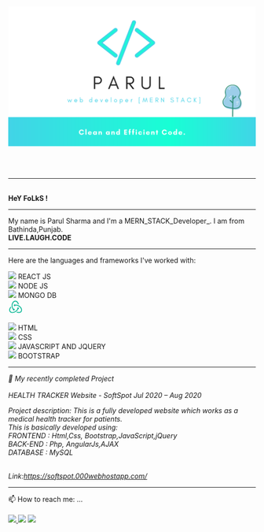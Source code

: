 <!--<a href="https://icons8.com/icon/84710/bootstrap"></a>-->

![Header](Header2.png)


<!--
**ParulSharma4501/ParulSharma4501** is a ✨ _special_ ✨ repository because its `README.md` (this file) appears on your GitHub profile.

Here are some ideas to get you started:

- 🔭 I’m currently working on ...
- 🌱 I’m currently learning ...
- 👯 I’m looking to collaborate on ...
- 🤔 I’m looking for help with ...
- 💬 Ask me about ...
- 📫 How to reach me: ...
- 😄 Pronouns: ...
- ⚡ Fun fact: ...
-->

<br>
<br>
<hr>
<br>
<b>HeY FoLkS ! </b>
<hr>
My name is Parul Sharma and I'm a MERN_STACK_Developer_. I am from Bathinda,Punjab.<br>
<b>LIVE.LAUGH.CODE
  </b>


<hr>


Here are the languages and frameworks I've worked with:

<img src="https://img.icons8.com/plasticine/30/000000/react.png"/> REACT JS<br>
<img src="https://img.icons8.com/color/30/000000/nodejs.png"/> NODE JS <br>
<img src="https://img.icons8.com/color/30/000000/mongodb.png"/> MONGO DB<br>
 <svg xmlns="http://www.w3.org/2000/svg" x="0px" y="0px"
width="30" height="30"
viewBox="0 0 172 172"
style=" fill:#000000;"><g fill="none" fill-rule="nonzero" stroke="none" stroke-width="1" stroke-linecap="butt" stroke-linejoin="miter" stroke-miterlimit="10" stroke-dasharray="" stroke-dashoffset="0" font-family="none" font-weight="none" font-size="none" text-anchor="none" style="mix-blend-mode: normal"><path d="M0,172v-172h172v172z" fill="none"></path><g fill="#1abc9c"><path d="M82.41667,14.33333c-23.71092,0 -43,26.05083 -43,58.06792c0,17.32183 5.66883,32.85558 14.61283,43.48733c-0.172,0.76325 -0.2795,1.548 -0.2795,2.36142c0,5.93758 4.81242,10.75 10.75,10.75c5.93758,0 10.75,-4.81242 10.75,-10.75c0,-5.93758 -4.81242,-10.75 -10.75,-10.75c-1.12875,0 -2.193,0.22217 -3.21425,0.54467c-6.79758,-8.67525 -11.11908,-21.41758 -11.11908,-35.64342c0,-26.09025 14.46592,-47.31792 32.25,-47.31792c13.74925,0 25.48108,12.71008 30.11433,30.52283c4.0205,1.23983 8.01592,2.80217 11.9325,4.687c-4.13875,-26.22283 -21.41042,-45.95983 -42.04683,-45.95983z"></path><path d="M127.23342,71.96767c-14.14342,-8.57133 -30.00683,-12.33383 -43.65217,-10.60308c-1.97083,-2.44025 -4.95217,-4.03125 -8.33125,-4.03125c-5.93758,0 -10.75,4.81242 -10.75,10.75c0,5.93758 4.81242,10.75 10.75,10.75c4.558,0 8.43158,-2.84875 9.99392,-6.85133c11.17283,-1.35808 24.40967,1.90275 36.41742,9.18408c22.94408,13.90692 34.65083,37.87225 26.09383,53.43108c-2.96342,5.38933 -8.1915,9.21633 -15.1145,11.0725c-8.1915,2.18942 -17.94175,1.41183 -27.68842,-1.892c-3.00642,2.76633 -6.26725,5.36783 -9.76458,7.76867c9.14467,4.00258 18.619,6.106 27.48058,6.106c4.44333,0 8.73617,-0.52675 12.75308,-1.60175c9.82192,-2.62658 17.34692,-8.256 21.75442,-16.2755c11.29825,-20.53608 -2.13567,-50.955 -29.94233,-67.80742z"></path><path d="M125.41667,103.888c0,-5.91967 -4.81242,-10.72133 -10.75,-10.72133c-5.93758,0 -10.75,4.80167 -10.75,10.72133c0,2.39725 0.817,4.59025 2.15,6.37475c-4.58308,10.0405 -13.416,19.94842 -25.3055,27.1545c-13.84958,8.39933 -29.32958,11.47383 -41.40542,8.24883c-6.923,-1.85617 -12.15108,-5.68317 -15.1145,-11.0725c-6.09883,-11.08683 -1.86692,-26.43067 9.3525,-39.37367c-1.15742,-4.09933 -2.01383,-8.385 -2.52983,-12.81042c-18.1675,17.18925 -25.47392,40.57408 -16.23967,57.36558c4.4075,8.0195 11.9325,13.64892 21.75442,16.2755c4.01692,1.075 8.30617,1.60175 12.75308,1.60175c11.98983,0 25.10842,-3.827 37.0015,-11.03667c13.74567,-8.33125 23.94742,-19.98425 29.41558,-32.11383c5.42158,-0.54825 9.66783,-5.06325 9.66783,-10.61383z"></path></g></g></svg><br>
  
  
<img src="https://img.icons8.com/offices/30/000000/html-filetype.png"/> HTML<br> 
<img src="https://img.icons8.com/offices/30/000000/css-filetype.png"/> CSS  <br>
<img src="https://img.icons8.com/offices/30/000000/js.png"/> JAVASCRIPT AND JQUERY<br>
<img src="https://img.icons8.com/windows/30/000000/bootstrap.png"/> BOOTSTRAP<br>

<hr>

<i>🔭 My recently completed Project
<br><br>
HEALTH TRACKER Website - SoftSpot
Jul 2020 – Aug 2020

Project description: This is a fully developed website which works as a medical health tracker for patients.
<br>This is basically developed using:<br>
FRONTEND : Html,Css, Bootstrap,JavaScript,jQuery<br>
BACK-END : Php, AngularJs,AJAX<br>
DATABASE : MySQL<br><br>

Link:https://softspot.000webhostapp.com/
</i>

<hr>
📫 How to reach me: ...<br><br>
  <a href="https://www.linkedin.com/in/parul-sharma-734853190/"> <img src="https://img.icons8.com/cute-clipart/64/000000/linkedin.png"/> </a>
  <a href="https://www.instagram.com/its_parul_sharma_/">  <img src="https://img.icons8.com/cute-clipart/64/000000/instagram-new.png"/></a>
   <a href="https://github.com/ParulSharma4501"> <img src="https://img.icons8.com/cute-clipart/64/000000/github.png"/> </a>
